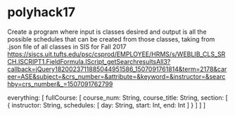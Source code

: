 # polyhack17
Create a program where input is classes desired and output is all the possible schedules that can be created from those classes, taking from .json file of all classes in SIS for Fall 2017
https://siscs.uit.tufts.edu/psc/csprod/EMPLOYEE/HRMS/s/WEBLIB_CLS_SRCH.ISCRIPT1.FieldFormula.IScript_getSearchresultsAll3?callback=jQuery1820023711885044951586_1507091761814&term=2178&career=ASE&subject=&crs_number=&attribute=&keyword=&instructor=&searchby=crs_number&_=1507091762799

everything:
[
  fullCourse:
  [
    course_num:   String,
    course_title: String,
    section:
    [
      {
        instructor: String,
        schedules:
        [
          day:      String,
          start:    Int,
          end:      Int
        ]
      }
    ]
  ]
]
